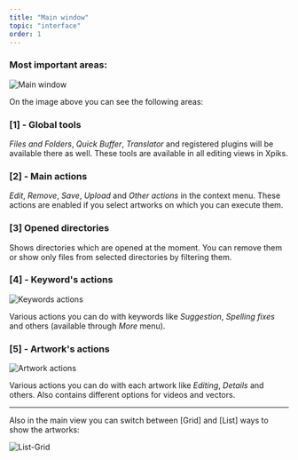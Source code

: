 ```yaml
---
title: "Main window"
topic: "interface"
order: 1
---
```


<h3>Most important areas:</h3>

<p>
  <img alt="Main window" src="{{site.url}}/images/tutorials/interface/xpiks-main-window.png" class="small-12 large-12" />
</p>

On the image above you can see the following areas:

<h3>[1] - Global tools </h3>

_Files and Folders_, _Quick Buffer_, _Translator_ and registered plugins will be available there as well. These tools are available in all editing views in Xpiks.

<h3>[2] - Main actions</h3>

_Edit_, _Remove_, _Save_, _Upload_ and _Other actions_ in the context menu. These actions are enabled if you select artworks on which you can execute them.

<h3>[3] Opened directories</h3>

Shows directories which are opened at the moment. You can remove them or show only files from selected directories by filtering them.

<h3>[4] - Keyword's actions</h3>

<p>
  <img alt="Keywords actions" src="{{site.url}}/images/tutorials/interface/keywords-actions.png" class="small-8 large-8" />
</p>

Various actions you can do with keywords like _Suggestion_, _Spelling fixes_ and others (available through _More_ menu).

<h3>[5] - Artwork's actions</h3>

<p>
  <img alt="Artwork actions" src="{{site.url}}/images/tutorials/interface/artworks-actions.png" class="small-8 large-8" />
</p>
  
Various actions you can do with each artwork like _Editing_, _Details_ and others. Also contains different options for videos and vectors.

<hr />

Also in the main view you can switch between [Grid] and [List] ways to show the artworks:

<p>
  <img alt="List-Grid" src="{{site.url}}/images/tutorials/interface/main-grid-list.gif" class="small-12 large-12" />
</p>
